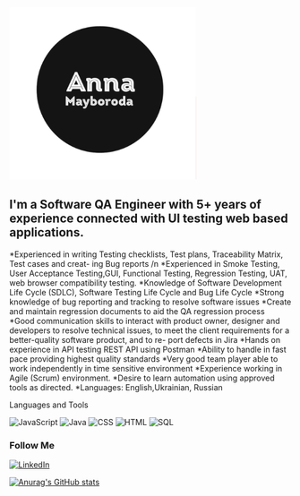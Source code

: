 [![Header](https://github.com/mayboroda1985/mayboroda1985/blob/main/assets/header.png)](https://www.linkedin.com/in/anna-mayboroda-7025831a3/)

## I'm a Software QA Engineer with 5+ years of experience connected with UI testing web based applications.

*Experienced in writing Testing checklists, Test plans, Traceability Matrix, Test cases and creat- ing Bug reports /n
*Experienced in Smoke Testing, User Acceptance Testing,GUI, Functional Testing, Regression Testing, UAT, web browser compatibility testing.
*Knowledge of Software Development Life Cycle (SDLC), Software Testing Life Cycle and Bug Life Cycle
*Strong knowledge of bug reporting and tracking to resolve software issues
*Create and maintain regression documents to aid the QA regression process
*Good communication skills to interact with product owner, designer and developers to resolve technical issues, to meet the client requirements for a better-quality software product, and to re- port defects in Jira
*Hands on experience in API testing REST API using Postman
*Ability to handle in fast pace providing highest quality standards
*Very good team player able to work independently in time sensitive environment
*Experience working in Agile (Scrum) environment.
*Desire to learn automation using approved tools as directed.
*Languages: English,Ukrainian, Russian

Languages and Tools

![JavaScript](https://img.shields.io/badge/-JavaScript-090909?style=for-the-badge&logo=JavaScript&logoColor=47C5FB)
![Java](https://img.shields.io/badge/-Java-090909?style=for-the-badge&logo=Java&logoColor=47C5FB)
![CSS](https://img.shields.io/badge/-CSS-090909?style=for-the-badge&logo=CSS&logoColor=47C5FB)
![HTML](https://img.shields.io/badge/-HTML-090909?style=for-the-badge&logo=HTML&logoColor=47C5FB)
![SQL](https://img.shields.io/badge/-SQL-090909?style=for-the-badge&logo=SQL&logoColor=47C5FB)

### Follow Me

[![LinkedIn](https://img.shields.io/badge/-LinkedIn-090909?style=for-the-badge&logo=LinkedIn&logoColor=007BB6)](https://www.linkedin.com/in/anna-mayboroda-7025831a3/)

[![Anurag's GitHub stats](https://github-readme-stats.vercel.app/api?username=mayboroda1985)](https://github.com/anuraghazra/github-readme-stats)
